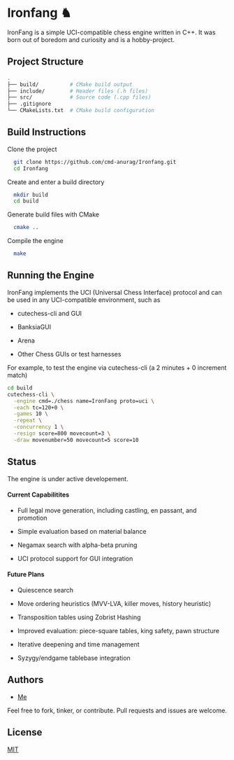 
# Ironfang ♞

IronFang is a simple UCI-compatible chess engine written in C++. It was born out of boredom and curiosity and is a hobby-project.


## Project Structure
```bash
.
├── build/          # CMake build output
├── include/        # Header files (.h files)
├── src/            # Source code (.cpp files)
├── .gitignore
└── CMakeLists.txt  # CMake build configuration

```
## Build Instructions

Clone the project

```bash
  git clone https://github.com/cmd-anurag/Ironfang.git
  cd Ironfang
```

Create and enter a build directory

```bash
  mkdir build
  cd build
```

Generate build files with CMake

```bash
  cmake ..
```

Compile the engine

```bash
  make
```
## Running the Engine
IronFang implements the UCI (Universal Chess Interface) protocol and can be used in any UCI-compatible environment, such as

- cutechess-cli and GUI

- BanksiaGUI

- Arena

- Other Chess GUIs or test harnesses

For example, to test the engine via cutechess-cli (a 2 minutes + 0 increment match)
```bash
cd build
cutechess-cli \
  -engine cmd=./chess name=IronFang proto=uci \
  -each tc=120+0 \
  -games 10 \
  -repeat \
  -concurrency 1 \
  -resign score=800 movecount=3 \
  -draw movenumber=50 movecount=5 score=10
```


## Status
The engine is under active developement.

#### Current Capabilitites

- Full legal move generation, including castling, en passant, and promotion

- Simple evaluation based on material balance

- Negamax search with alpha-beta pruning

- UCI protocol support for GUI integration

#### Future Plans

- Quiescence search

- Move ordering heuristics (MVV-LVA, killer moves, history heuristic)

- Transposition tables using Zobrist Hashing

- Improved evaluation: piece-square tables, king safety, pawn structure

- Iterative deepening and time management

- Syzygy/endgame tablebase integration
## Authors

- [Me](https://www.github.com/cmd-anurag)

Feel free to fork, tinker, or contribute. Pull requests and issues are welcome.


## License

[MIT](https://choosealicense.com/licenses/mit/)

